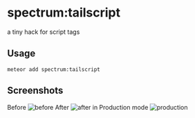 # spectrum:tailscript
a tiny hack for script tags

## Usage
```meteor add spectrum:tailscript```

## Screenshots
Before
![before](http://i.imgur.com/XUet4qh.png)
After
![after](http://i.imgur.com/wYtbLTz.png)
in Production mode
![production](http://i.imgur.com/o925rgg.png)
